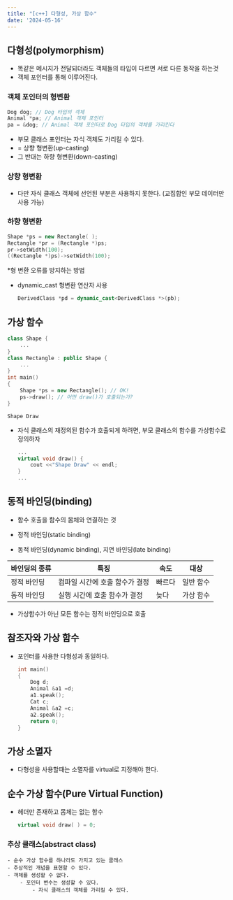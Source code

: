 ```yaml
---
title: "[c++] 다형성, 가상 함수"
date: '2024-05-16'
---
```


## 다형성(polymorphism)
- 똑같은 메시지가 전달되더라도 객체들의 타입이 다르면 서로 다른 동작을 하는것
- 객체 포인터를 통해 이루어진다.

### 객체 포인터의 형변환
```cpp
Dog dog; // Dog 타입의 객체
Animal *pa; // Animal 객체 포인터
pa = &dog; // Animal 객체 포인터로 Dog 타입의 객체를 가리킨다
```
- 부모 클래스 포인터는 자식 객체도 가리킬 수 있다.
- = 상향 형변환(up-casting)
- 그 반대는 하향 형변환(down-casting)

### 상향 형변환
- 다만 자식 클래스 객체에 선언된 부분은 사용하지 못한다. (교집합인 부모 데이터만 사용 가능)

### 하향 형변환
```cpp
Shape *ps = new Rectangle( );
Rectangle *pr = (Rectangle *)ps;
pr->setWidth(100);
((Rectangle *)ps)->setWidth(100);
```

*형 변환 오류를 방지하는 방법	
- dynamic_cast 형변환 연산자 사용  
	```cpp
	DerivedClass *pd = dynamic_cast<DerivedClass *>(pb);
	```

## 가상 함수
```cpp
class Shape {
	...
}
class Rectangle : public Shape {
	...
}
int main()
{
	Shape *ps = new Rectangle(); // OK!
	ps->draw(); // 어떤 draw()가 호출되는가?
}
```
```
Shape Draw
```

- 자식 클래스의 재정의된 함수가 호출되게 하려면, 부모 클래스의 함수를 가상함수로 정의하자

	```cpp
	...
	virtual void draw() { 
		cout <<"Shape Draw" << endl;
	}
	...
	```

## 동적 바인딩(binding)
- 함수 호출을 함수의 몸체와 연결하는 것

- 정적 바인딩(static binding)
- 동적 바인딩(dynamic binding), 지연 바인딩(late binding)

|바인딩의 종류|특징|속도|대상|
|---|---|---|---|
|정적 바인딩|컴파일 시간에 호출 함수가 결정|빠르다|일반 함수|
|동적 바인딩|실행 시간에 호출 함수가 결정|늦다|가상 함수|

- 가상함수가 아닌 모든 함수는 정적 바인딩으로 호출

## 참조자와 가상 함수
- 포인터를 사용한 다형성과 동일하다.
	```cpp
	int main()
	{
		Dog d;
		Animal &a1 =d;
		a1.speak();
		Cat c;
		Animal &a2 =c;
		a2.speak();
		return 0;
	}
	```

## 가상 소멸자
- 다형성을 사용할때는 소멸자를 virtual로 지정해야 한다.


## 순수 가상 함수(Pure Virtual Function)
- 헤더만 존재하고 몸체는 없는 함수
	```cpp
	virtual void draw( ) = 0;
	```

### 추상 클래스(abstract class)
	- 순수 가상 함수를 하나라도 가지고 있는 클래스
	- 추상적인 개념을 표현할 수 있다.
	- 객체를 생성할 수 없다.
		- 포인터 변수는 생성할 수 있다.
			- 자식 클래스의 객체를 가리킬 수 있다.